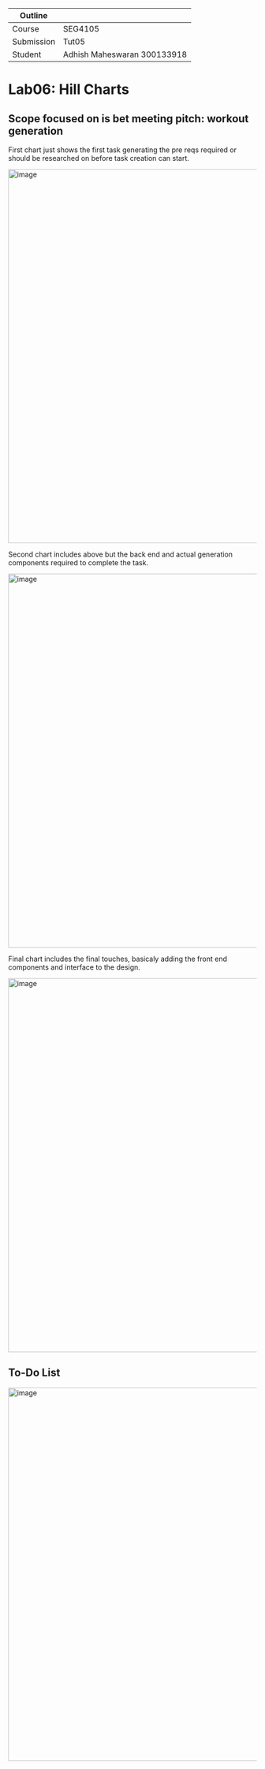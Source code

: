 | Outline    |                             |
| ---------- | --------------------------- |
| Course     | SEG4105                     |
| Submission | Tut05                       |
| Student    | Adhish Maheswaran 300133918 |

# Lab06: Hill Charts

## Scope focused on is bet meeting pitch: workout generation

First chart just shows the first task generating the pre reqs required or should be researched on before task creation can start.

<img width="759" alt="image" src="https://github.com/adhish2001/seg4105_playground/assets/36574103/4dfd7875-d4ad-4135-88ea-74b2d277aba5">

Second chart includes above but the back end and actual generation components required to complete the task.

<img width="759" alt="image" src="https://github.com/adhish2001/seg4105_playground/assets/36574103/0d47cadc-3164-4e1b-b472-67c49f056572">

Final chart includes the final touches, basicaly adding the front end components and interface to the design.

<img width="759" alt="image" src="https://github.com/adhish2001/seg4105_playground/assets/36574103/c062d040-0437-4d35-a42d-85ba545d6a8b">

## To-Do List

<img width="758" alt="image" src="https://github.com/adhish2001/seg4105_playground/assets/36574103/d0016049-9467-48f2-a273-3ffd4fc2d481">
